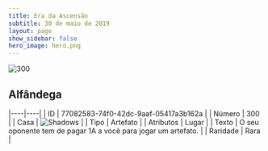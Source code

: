 ```yaml
---
title: Era da Ascensão
subtitle: 30 de maio de 2019
layout: page
show_sidebar: false
hero_image: hero.png
---
```


![300](https://cdn.keyforgegame.com/media/card_front/pt/435_300_CV65P6G2VCGC_pt.png)

## Alfândega

|----|----|
| ID | 77082583-74f0-42dc-9aaf-05417a3b162a |
| Número | 300 |
| Casa | ![Shadows](https://archonarcana.com/images/thumb/e/ee/Shadows.png/22px-Shadows.png "Sombras") |
| Tipo | Artefato |
| Atributos | Lugar |
| Texto | O seu oponente tem de pagar 1A a você para jogar um artefato. |
| Raridade | Rara |
